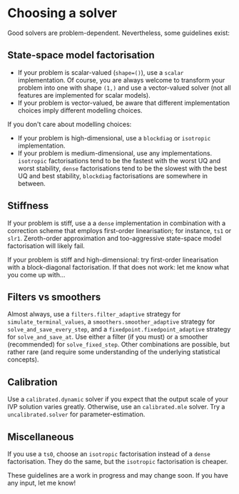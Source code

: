 # Choosing a solver

Good solvers are problem-dependent. Nevertheless, some guidelines exist:

## State-space model factorisation

* If your problem is scalar-valued (`shape=()`), use a `scalar` implementation. Of course, you are always welcome to transform your problem into one with shape `(1,)` and use a vector-valued solver (not all features are implemented for scalar models).
* If your problem is vector-valued, be aware that different implementation choices imply different modelling choices.

If you don't care about modelling choices:

* If your problem is high-dimensional, use a `blockdiag` or `isotropic` implementation.
* If your problem is medium-dimensional, use any implementations. 
  `isotropic` factorisations tend to be the fastest with the worst UQ and worst stability, 
  `dense` factorisations tend to be the slowest with the best UQ and best stability, 
  `blockdiag` factorisations are somewhere in between.


## Stiffness

If your problem is stiff, use a a `dense` implementation in combination with a
correction scheme that employs first-order linearisation; 
for instance, `ts1` or `slr1`.
Zeroth-order approximation and too-aggressive state-space model factorisation 
will likely fail.

If your problem is stiff and high-dimensional: try first-order linearisation with a block-diagonal factorisation. 
If that does not work: let me know what you come up with...

## Filters vs smoothers

Almost always, use a `filters.filter_adaptive` strategy for `simulate_terminal_values`, 
a `smoothers.smoother_adaptive` strategy for `solve_and_save_every_step`,
and a `fixedpoint.fixedpoint_adaptive` strategy for `solve_and_save_at`.
Use either a filter (if you must) or a smoother (recommended) for `solve_fixed_step`.
Other combinations are possible, but rather rare 
(and require some understanding of the underlying statistical concepts).

## Calibration
Use a `calibrated.dynamic` solver if you expect that the output scale of your IVP solution varies greatly.
Otherwise, use an `calibrated.mle` solver.
Try a `uncalibrated.solver` for parameter-estimation.

## Miscellaneous
If you use a `ts0`, choose an `isotropic` factorisation instead of a `dense` factorisation.
They do the same, but the `isotropic` factorisation is cheaper.


These guidelines are a work in progress and may change soon. If you have any input, let me know!
